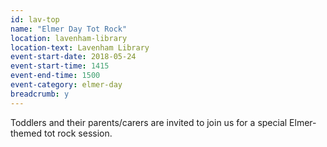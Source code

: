 ```yaml
---
id: lav-top
name: "Elmer Day Tot Rock"
location: lavenham-library
location-text: Lavenham Library
event-start-date: 2018-05-24
event-start-time: 1415
event-end-time: 1500
event-category: elmer-day
breadcrumb: y
---
```


Toddlers and their parents/carers are invited to join us for a special Elmer-themed tot rock session.
